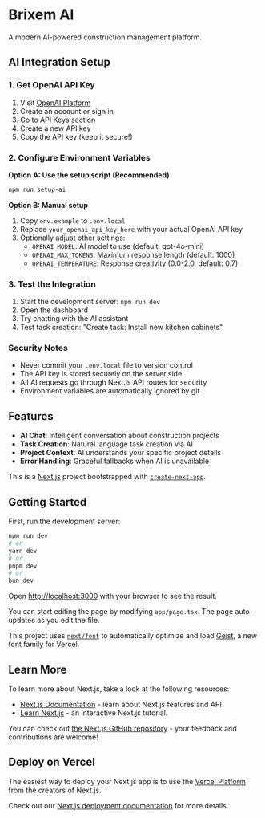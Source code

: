 # Brixem AI

<!-- Trigger deployment for domain connection fix -->
<!-- Trigger deployment -->
<!-- Force fresh deployment -->
<!-- Trigger deployment for subdomain test -->
<!-- Trigger deployment for TypeScript fixes -->

A modern AI-powered construction management platform.

## AI Integration Setup

### 1. Get OpenAI API Key
1. Visit [OpenAI Platform](https://platform.openai.com/)
2. Create an account or sign in
3. Go to API Keys section
4. Create a new API key
5. Copy the API key (keep it secure!)

### 2. Configure Environment Variables

**Option A: Use the setup script (Recommended)**
```bash
npm run setup-ai
```

**Option B: Manual setup**
1. Copy `env.example` to `.env.local`
2. Replace `your_openai_api_key_here` with your actual OpenAI API key
3. Optionally adjust other settings:
   - `OPENAI_MODEL`: AI model to use (default: gpt-4o-mini)
   - `OPENAI_MAX_TOKENS`: Maximum response length (default: 1000)
   - `OPENAI_TEMPERATURE`: Response creativity (0.0-2.0, default: 0.7)

### 3. Test the Integration
1. Start the development server: `npm run dev`
2. Open the dashboard
3. Try chatting with the AI assistant
4. Test task creation: "Create task: Install new kitchen cabinets"

### Security Notes
- Never commit your `.env.local` file to version control
- The API key is stored securely on the server side
- All AI requests go through Next.js API routes for security
- Environment variables are automatically ignored by git

## Features
- **AI Chat**: Intelligent conversation about construction projects
- **Task Creation**: Natural language task creation via AI
- **Project Context**: AI understands your specific project details
- **Error Handling**: Graceful fallbacks when AI is unavailable

This is a [Next.js](https://nextjs.org) project bootstrapped with [`create-next-app`](https://nextjs.org/docs/app/api-reference/cli/create-next-app).

## Getting Started

First, run the development server:

```bash
npm run dev
# or
yarn dev
# or
pnpm dev
# or
bun dev
```

Open [http://localhost:3000](http://localhost:3000) with your browser to see the result.

You can start editing the page by modifying `app/page.tsx`. The page auto-updates as you edit the file.

This project uses [`next/font`](https://nextjs.org/docs/app/building-your-application/optimizing/fonts) to automatically optimize and load [Geist](https://vercel.com/font), a new font family for Vercel.

## Learn More

To learn more about Next.js, take a look at the following resources:

- [Next.js Documentation](https://nextjs.org/docs) - learn about Next.js features and API.
- [Learn Next.js](https://nextjs.org/learn) - an interactive Next.js tutorial.

You can check out [the Next.js GitHub repository](https://github.com/vercel/next.js) - your feedback and contributions are welcome!

## Deploy on Vercel

The easiest way to deploy your Next.js app is to use the [Vercel Platform](https://vercel.com/new?utm_medium=default-template&filter=next.js&utm_source=create-next-app&utm_campaign=create-next-app-readme) from the creators of Next.js.

Check out our [Next.js deployment documentation](https://nextjs.org/docs/app/building-your-application/deploying) for more details.
